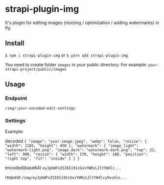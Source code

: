 # strapi-plugin-img
It's plugin for editing images (resizing / optimization / adding watermarks) in fly.

## Install
`$ npm i strapi-plugin-img`
or
`$ yarn add strapi-plugin-img`

You need to create folder `images` in your public directory.
For example: `your-strapi-project/public/images`

## Usage

### Endpoint
`/img/:your-encoded-edit-settings`

### Settings
Example:

decoded
`
{
    "image": "your-image.jpeg",
    "webp": false,
    "resize": {
        "width": 1105,
        "height": 450
    },
    "watermark": {
        "image_light": "watermark-light.png",
        "image_dark": "watermark-dark.png",
        "top": 22,
        "left": 900,
        "resize": {
            "width": 170,
            "height": 180,
            "position": "right top",
            "fit": "inside"
        }
    }
}
`

encoded(base64)
`eyJpbWFnZSI6Ii91cGxvYWRzL2ltYWdlc...`

request
`/img/eyJpbWFnZSI6Ii91cGxvYWRzL2ltYWdlcy9vcmln...`